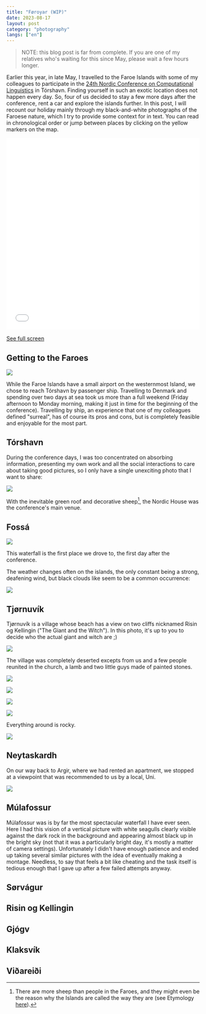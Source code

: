 ```yaml
---
title: "Føroyar (WIP)"
date: 2023-08-17
layout: post
category: "photography"
langs: ["en"]
---
```


> NOTE: this blog post is far from complete. If you are one of my relatives who's waiting for this since May, please wait a few hours longer.

Earlier this year, in late May, I travelled to the Faroe Islands with some of my colleagues to participate in the [24th Nordic Conference on Computational Linguistics](https://www.nodalida2023.fo/) in Tórshavn. 
Finding yourself in such an exotic location does not happen every day. 
So, four of us decided to stay a few more days after the conference, rent a car and explore the islands further.
In this post, I will recount our holiday mainly through my black-and-white photographs of the Faroese nature, which I try to provide some context for in text.
You can read in chronological order or jump between places by clicking on the yellow markers on the map.

<iframe width="100%" height="500px" frameborder="0" allowfullscreen allow="geolocation" src="//umap.openstreetmap.fr/en/map/froyar_950892?scaleControl=false&miniMap=false&scrollWheelZoom=false&zoomControl=true&allowEdit=false&moreControl=true&searchControl=null&tilelayersControl=null&embedControl=null&datalayersControl=true&onLoadPanel=undefined&captionBar=false&captionMenus=true"></iframe><p><a href="//umap.openstreetmap.fr/en/map/froyar_950892?scaleControl=false&miniMap=false&scrollWheelZoom=true&zoomControl=true&allowEdit=false&moreControl=true&searchControl=null&tilelayersControl=null&embedControl=null&datalayersControl=true&onLoadPanel=undefined&captionBar=false&captionMenus=true">See full screen</a></p>

## Getting to the Faroes
![](https://harisont.github.io/assets/img/foroyar/getting-to-the-faroes-1.JPG)

While the Faroe Islands have a small airport on the westernmost Island, we chose to reach Tórshavn by passenger ship.
Travelling to Denmark and spending over two days at sea took us more than a full weekend (Friday afternoon to Monday morning, making it just in time for the beginning of the conference). 
Travelling by ship, an experience that one of my colleagues defined "surreal", has of course its pros and cons, but is completely feasible and enjoyable for the most part.

## Tórshavn
During the conference days, I was too concentrated on absorbing information, presenting my own work and all the social interactions to care about taking good pictures, so I only have a single unexciting photo that I want to share:

![](https://harisont.github.io/assets/img/foroyar/torshavn-1.JPG)

With the inevitable green roof and decorative sheep[^1], the Nordic House was the conference's main venue.

[^1]: There are more sheep than people in the Faroes, and they might even be the reason why the Islands are called the way they are (see Etymology [here](https://en.wikipedia.org/wiki/Faroe_Islands)).

## Fossá
![](https://harisont.github.io/assets/img/foroyar/fossa-1.JPG)

This waterfall is the first place we drove to, the first day after the conference.

The weather changes often on the islands, the only constant being a strong, deafening wind, but black clouds like seem to be a common occurrence:

![](https://harisont.github.io/assets/img/foroyar/fossa-2.JPG)

## Tjørnuvík
Tjørnuvík is a village whose beach has a view on two cliffs nicknamed Risin og Kellingin ("The Giant and the Witch"). 
In this photo, it's up to you to decide who the actual giant and witch are ;)

![](https://harisont.github.io/assets/img/foroyar/tjornuvik-1.JPG)

The village was completely deserted excepts from us and a few people reunited in the church, a lamb and two little guys made of painted stones.

![](https://harisont.github.io/assets/img/foroyar/tjornuvik-2.JPG)

![](https://harisont.github.io/assets/img/foroyar/tjornuvik-3.JPG)

![](https://harisont.github.io/assets/img/foroyar/tjornuvik-4.JPG)

![](https://harisont.github.io/assets/img/foroyar/tjornuvik-5.JPG)

Everything around is rocky.

![](https://harisont.github.io/assets/img/foroyar/tjornuvik-6.JPG)

## Neytaskardh
On our way back to Argir, where we had rented an apartment, we stopped at a viewpoint that was recommended to us by a local, Uni.

![](https://harisont.github.io/assets/img/foroyar/neytaskardh-6.JPG)

## Múlafossur
Múlafossur was is by far the most spectacular waterfall I have ever seen.
Here I had this vision of a vertical picture with white seagulls clearly visible against the dark rock in the background and appearing almost black up in the bright sky (not that it was a particularly bright day, it's mostly a matter of camera settings). 
Unfortunately I didn't have enough patience and ended up taking several similar pictures with the idea of eventually making a montage.
Needless, to say that feels a bit like cheating and the task itself is tedious enough that I gave up after a few failed attempts anyway.

## Sørvágur


## Risin og Kellingin

## Gjógv

## Klaksvík

## Viðareiði